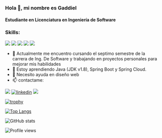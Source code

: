 ### Hola 👋, mi nombre es Gaddiel
#### Estudiante en Licenciatura en Ingeniería de Software

<div>
  <h3>Skills:</h3>
  
   <div>
    <img src="https://img.shields.io/badge/java-black?style=for-the-badge&logo=java" /> 
    <img src='https://img.shields.io/badge/spring_boot-black?style=for-the-badge&logo=spring' />
    <img src="https://img.shields.io/badge/linux-black?style=for-the-badge&logo=linux" />
    <img src="https://img.shields.io/badge/Ubuntu-black?style=for-the-badge&logo=ubuntu" />
    <img src='https://img.shields.io/badge/docker-black?style=for-the-badge&logo=docker' />
  </div>  

</div>
  

- 🔭 Actualmente me encuentro cursando el septimo semestre de la carrera de Ing. De Software y trabajando en proyectos personales para mejorar mis habilidades
- 🌱 Estoy aprendiendo Java (JDK v1.8), Spring Boot y Spring Cloud.
- 🤔 Necesito ayuda en diseño web 
- 📫 contactame:


<img src='https://img.shields.io/badge/gmail-gaddielgomez15@gmail.com-red?style=for-the-badge&logo=gmail' > [<img src='https://img.shields.io/badge/linkedin-blue?style=for-the-badge&logo=linkedin' alt='linkedin' >](https://www.linkedin.com/in/gaddiel-gómez-jiménez-b66093196/) [<img src='https://img.shields.io/badge/instagram-black?style=for-the-badge&logo=instagram' >](https://www.instagram.com/gadd.gj/)   

[![trophy](https://github-profile-trophy.vercel.app/?username=gadd-gj)](https://github.com/ryo-ma/github-profile-trophy)

[![Top Langs](https://github-readme-stats.vercel.app/api/top-langs/?username=gadd-gj)](https://github.com/anuraghazra/github-readme-stats)

![GitHub stats](https://github-readme-stats.vercel.app/api?username=gadd-gj&show_icons=true&count_private=true)  

![Profile views](https://gpvc.arturio.dev/gadd-gj)  
